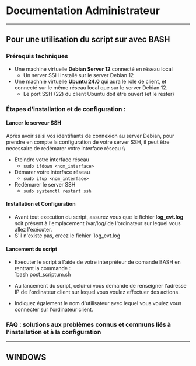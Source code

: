 # Documentation Administrateur

_______________________________________________

## Pour une utilisation du script sur avec BASH

### Prérequis techniques

- Une machine virtuelle __Debian Server 12__ connecté en réseau local
  - Un server SSH installé sur le server Debian 12
- Une machnie virtuelle __Ubuntu 24.0__ qui aura le rôle de client, et connecté sur le même réseau local que sur le server Debian 12.
  - Le port SSH (22) du client Ubuntu doit être ouvert (et le rester)    

### Étapes d'installation et de configuration :

#### Lancer le serveur SSH

Après avoir saisi vos identifiants de connexion au server Debian, pour prendre en compte la configuration de votre server SSH, il peut être necessaire de redémarer votre interface réseau :\
- Eteindre votre interface réseau
  - `sudo ifdown <nom_interface>`
- Démarer votre interface réseau
  - `sudo ifup <nom_interface>`
- Redémarer le server SSH
  - `sudo systemctl restart ssh`

#### Installation et Configuration
- Avant tout execution du script, assurez vous que le fichier __log_evt.log__ soit présent à l'emplacement ̀/var/log/̀ de l'ordinateur sur lequel vous allez l'exécuter.
- S'il n'existe pas, creez le fichier `log_evt.log̀

#### Lancement du script

- Executer le script à l'aide de votre interpréteur de comande BASH en rentrant la commande :\
  `bash post_scriptum.sh̀

- Au lancement du script, celui-ci vous demande de renseigner l'adresse IP de l'ordinateur client sur lequel vous voulez effectuer des actions.
- Indiquez également le nom d'utilisateur avec lequel vous voulez vous connecter sur l'ordinateur client.

### FAQ : solutions aux problèmes connus et communs liés à l’installation et à la configuration

_________________________________________________

## WINDOWS
